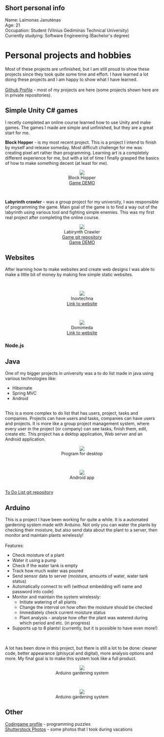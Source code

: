 ## Short personal info

Name: Laimonas Janutėnas 
<br />
Age: 21 
<br />
Occupation: Student (Vilnius Gediminas Technical University)
<br />
Currently studying: Software Engineering (Bachelor's degree) 
<br />

# Personal projects and hobbies

Most of these projects are unfinished, but I am still proud to show these projects since they took quite some time and effort. I have learned a lot doing these projects and I am happy to show what I have learned. 
<br />
<br />
[Github Profile](https://github.com/katinas15) - most of my projects are here (some projects shown here are in private repositories).
<br />

## Simple Unity C# games

I recetly completed an online course learned how to use Unity and make games. The games I made are simple and unfinished, but they are a great start for me.
<br />

<b>Block Hopper</b> - is my most recent project. This is a project I intend to finish by myself and release someday. Most difficult challenge for me was creating pixel art rather than programming. Learning art is a completely different experience for me, but with a lot of time I finally grasped the basics of how to make something decent (at least for me).
<br />
  <p align="center">
    <img src="block.gif">
    <br />
    Block Hopper
    <br />
    <a href="https://katinas15.itch.io/blockhopperkatinas">Game DEMO</a>
  </p>
<br />

<b>Labyrinth crawler</b> - was a group project for my university, I was responsible of programming the game. Main goal of the game is to find a way out of the labyrinth using various tool and fighting simple enemies. This was my first real project after completing the online course. 
<br />
  <p align="center">
    <img src="crawler.png">
    <br />
    Labirynth Crawler
    <br />
    <a href="https://github.com/katinas15/Labyrinth_crawler">Game git repository</a>
    <br />
    <a href="https://katinas15.itch.io/katinaslabyrinthcrawlerdemo">Game DEMO</a>
  </p>


## Websites

After learning how to make websites and create web designs I was able to make a little bit of money by making few simple static websites.

<br />
  <p align="center">
    <img src="inov.png">
    <br />
    Inovtechna
    <br />
    <a href="http://inovtechna.lt/">Link to website</a>
  </p>
  
<br />
  
  <p align="center">
    <img src="dom.png">
    <br />
    Domimeda
    <br />
    <a href="https://domimeda.com/">Link to website</a>
  </p>
  
### Node.js


## Java

One of my bigger projects in university was a to do list made in java using various technologies like:
* Hibernate
* Spring MVC
* Android

<br />
This is a more complex to do list that has users, project, tasks and companies. Projects can have users and tasks, companies can have users and projects. It is more like a group project management system, where every user in the project (or company) can see tasks, finish them, edit, create etc. This project has a dektop application, Web server and an Android application.

<br />

  <p align="center">
    <img src="javadesk.png">
  <br />
   Program for desktop
   </p>
 
<br />

<p align="center">
  <img src="javaandr.png">
  <br />
  Android app
</p>

<br />
<a href="https://github.com/katinas15/ToDoList-java-">To Do List git repository</a>

## Arduino

This is a project I have been working for quite a while. It is a automated gardening system made with Arduino. Not only you can water the plants by checking their moisture, but also send data about the plant to a server, then monitor and maintain plants wirelessly!
<br />
<br />
Features:
- Check moisture of a plant
- Water it using a pump
- Check if the water tank is empty
- Track how much water was poured
- Send sensor data to server (moisture, amounts of water, water tank status)
- Automatically connect to wifi (without embedding wifi name and password into code)
- Monitor and maintain the system wirelessly:
  - Initiate watering of all plants
  - Change the interval on how often the moisture should be checked
  - Immediately check current moisture status
  - Plant analysis - analyse how ofter the plant was watered during which period and etc. (in progress)
- Supports up to 8 plants! (currently, but it is possible to have even more!)
<br />
<br />
A lot has been done in this project, but there is still a lot to be done: cleaner code, better appearance (phisycal and digital), more analysis options and more. My final goal is to make this system look like a full product.

<br />

  <p align="center">
    <img src="gardening1.jpg">
  <br />
   Arduino gardening system
   </p>
   
<br />

  <p align="center">
    <img src="gardening2.jpg">
  <br />
   Arduino gardening system
   </p>

## Other

[Codingame profile](https://www.codingame.com/profile/df8e16abde9b88d3623eaf9f7e13f8899915731) - programming puzzles
<br />
[Shutterstock Photos](https://www.shutterstock.com/g/laimisj?rid=177746324) - some photos that I took during vacations
<br />
